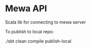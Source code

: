Mewa API
=================================

Scala lib for connecting to mewa server

To publish to local repo:

./sbt clean compile publish-local
